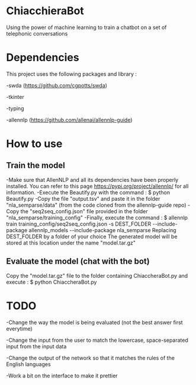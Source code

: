 # ChiacchieraBot
Using the power of machine learning to train a chatbot on a set of telephonic conversations


# Dependencies

This project uses the following packages and library :

-swda (https://github.com/cgpotts/swda)

-tkinter

-typing

-allennlp (https://github.com/allenai/allennlp-guide)

# How to use

## Train the model

-Make sure that AllenNLP and all its dependencies have been properly installed. You can refer to this page https://pypi.org/project/allennlp/ for all information.
-Execute the Beautify.py with the command :
$ python Beautify.py
-Copy the file "output.tsv" and paste it in the folder "nla_semparse/data" (from the code cloned from the allennlp-guide repo)
-Copy the "seq2seq_config.json" file provided in the folder "nla_semparse/training_config"
-Finally, execute the command :
$ allennlp train training_config/seq2seq_config.json -s DEST_FOLDER --include-package allennlp_models --include-package nla_semparse
Replacing DEST_FOLDER by a folder of your choice
The generated model will be stored at this location under the name "model.tar.gz"

## Evaluate the model (chat with the bot)

Copy the "model.tar.gz" file to the folder containing ChiaccheraBot.py and execute :
$ python ChiaccheraBot.py


# TODO

-Change the way the model is being evaluated (not the best answer first everytime)

-Change the input from the user to match the lowercase, space-separated input from the input data

-Change the output of the network so that it matches the rules of the English languages

-Work a bit on the interface to make it prettier
